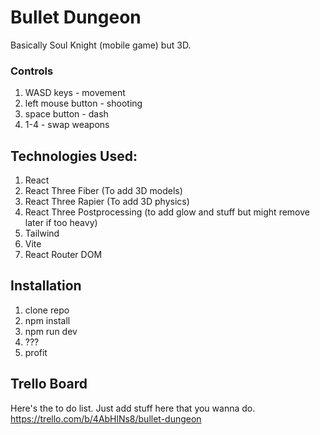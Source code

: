 # Bullet Dungeon
Basically Soul Knight (mobile game) but 3D. 

### Controls
1. WASD keys - movement
2. left mouse button - shooting
3. space button - dash
4. 1-4 - swap weapons

## Technologies Used:
1. React
2. React Three Fiber (To add 3D models)
3. React Three Rapier (To add 3D physics)
4. React Three Postprocessing (to add glow and stuff but might remove later if too heavy)
5. Tailwind
6. Vite
7. React Router DOM

## Installation
1. clone repo
2. npm install
3. npm run dev
4. ???
5. profit

## Trello Board
Here's the to do list. Just add stuff here that you wanna do.
https://trello.com/b/4AbHlNs8/bullet-dungeon